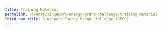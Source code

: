 ```yaml
---
title: Training Material
permalink: /events/singapore-energy-grand-challenge/training-material
third_nav_title: Singapore Energy Grand Challenge (SEGC)
---
```


